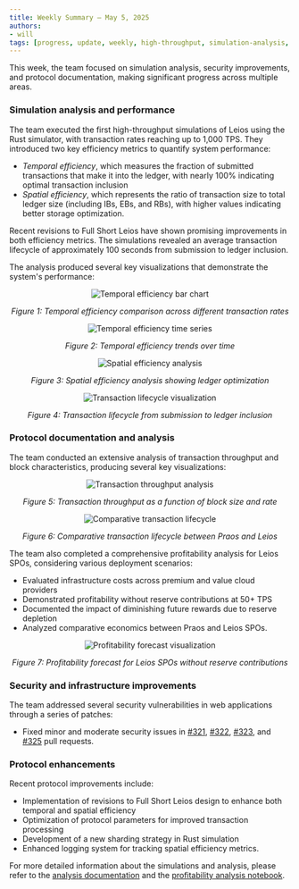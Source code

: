 ```yaml
---
title: Weekly Summary – May 5, 2025
authors:
- will
tags: [progress, update, weekly, high-throughput, simulation-analysis, efficiency-metrics, security, profitability-analysis, rust-simulation, visualization]
---
```


This week, the team focused on simulation analysis, security improvements, and protocol documentation, making significant progress across multiple areas.

### Simulation analysis and performance

The team executed the first high-throughput simulations of Leios using the Rust simulator, with transaction rates reaching up to 1,000 TPS. They introduced two key efficiency metrics to quantify system performance:

- *Temporal efficiency*, which measures the fraction of submitted transactions that make it into the ledger, with nearly 100% indicating optimal transaction inclusion
- *Spatial efficiency*, which represents the ratio of transaction size to total ledger size (including IBs, EBs, and RBs), with higher values indicating better storage optimization.

Recent revisions to Full Short Leios have shown promising improvements in both efficiency metrics. The simulations revealed an average transaction lifecycle of approximately 100 seconds from submission to ledger inclusion.

The analysis produced several key visualizations that demonstrate the system's performance:

<div align="center">

![Temporal efficiency bar chart](https://raw.githubusercontent.com/input-output-hk/ouroboros-leios/refs/heads/main/analysis/sims/2025w19/plots/temporal-efficiency-bar.svg)

*Figure 1: Temporal efficiency comparison across different transaction rates*

![Temporal efficiency time series](https://raw.githubusercontent.com/input-output-hk/ouroboros-leios/1a7ccb588bf87284858c05a0670b938b5d35c417/analysis/sims/2025w19/plots/temporal-efficiency-timeseries.svg)

*Figure 2: Temporal efficiency trends over time*

![Spatial efficiency analysis](https://raw.githubusercontent.com/input-output-hk/ouroboros-leios/refs/heads/main/analysis/sims/2025w19/plots/spatial-efficiency.svg)

*Figure 3: Spatial efficiency analysis showing ledger optimization*

![Transaction lifecycle visualization](https://raw.githubusercontent.com/input-output-hk/ouroboros-leios/refs/heads/main/analysis/sims/2025w19/plots/reach-rb-tx.svg)

*Figure 4: Transaction lifecycle from submission to ledger inclusion*

</div>

### Protocol documentation and analysis

The team conducted an extensive analysis of transaction throughput and block characteristics, producing several key visualizations:

<div align="center">

![Transaction throughput analysis](https://raw.githubusercontent.com/input-output-hk/ouroboros-leios/refs/heads/main/analysis/block-praos-leios-contour.svg)

*Figure 5: Transaction throughput as a function of block size and rate*

![Comparative transaction lifecycle](https://raw.githubusercontent.com/input-output-hk/ouroboros-leios/refs/heads/main/analysis/tx-to-block-fig.svg)

*Figure 6: Comparative transaction lifecycle between Praos and Leios*

</div>

The team also completed a comprehensive profitability analysis for Leios SPOs, considering various deployment scenarios:
- Evaluated infrastructure costs across premium and value cloud providers
- Demonstrated profitability without reserve contributions at 50+ TPS
- Documented the impact of diminishing future rewards due to reserve depletion
- Analyzed comparative economics between Praos and Leios SPOs.

<div align="center">

![Profitability forecast visualization](https://raw.githubusercontent.com/input-output-hk/ouroboros-leios/refs/heads/main/analysis/leios-forecast-sqrt-fill.svg)

*Figure 7: Profitability forecast for Leios SPOs without reserve contributions*

</div>

### Security and infrastructure improvements

The team addressed several security vulnerabilities in web applications through a series of patches:
- Fixed minor and moderate security issues in [#321](https://github.com/input-output-hk/ouroboros-leios/pull/321), [#322](https://github.com/input-output-hk/ouroboros-leios/pull/322), [#323](https://github.com/input-output-hk/ouroboros-leios/pull/323), and [#325](https://github.com/input-output-hk/ouroboros-leios/pull/325) pull requests.

### Protocol enhancements

Recent protocol improvements include:
- Implementation of revisions to Full Short Leios design to enhance both temporal and spatial efficiency
- Optimization of protocol parameters for improved transaction processing
- Development of a new sharding strategy in Rust simulation
- Enhanced logging system for tracking spatial efficiency metrics.

For more detailed information about the simulations and analysis, please refer to the [analysis documentation](https://github.com/input-output-hk/ouroboros-leios/tree/main/analysis) and the [profitability analysis notebook](https://github.com/input-output-hk/ouroboros-leios/blob/main/analysis/profitability-leios.ipynb).
